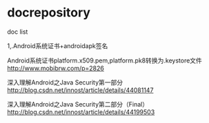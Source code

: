 # docrepository
doc list

1,.Android系统证书+androidapk签名

Android系统证书platform.x509.pem,platform.pk8转换为.keystore文件
http://www.mobibrw.com/p=2826

深入理解Android之Java Security第一部分
http://blog.csdn.net/innost/article/details/44081147

深入理解Android之Java Security第二部分（Final）
http://blog.csdn.net/innost/article/details/44199503
